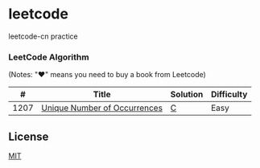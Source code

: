 # leetcode
leetcode-cn practice

### LeetCode Algorithm

(Notes: "&hearts;" means you need to buy a book from Leetcode)


| # | Title | Solution | Difficulty |
|---| ----- | -------- | ---------- |
|1207|[Unique Number of Occurrences](https://leetcode.com/problems/unique-number-of-occurrences/) | [C](./algorithm/c/unique-number-of-occurrences/unique-number-of-occurrences.c)|Easy|


## License

[MIT](http://opensource.org/licenses/MIT)


